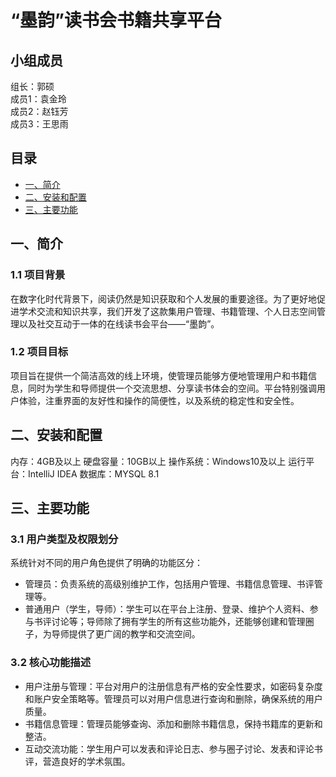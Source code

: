# “墨韵”读书会书籍共享平台

## 小组成员
组长：郭硕        
成员1：袁金玲         
成员2：赵钰芳         
成员3：王思雨         

## 目录

- [一、简介](#一简介)
- [二、安装和配置](#一安装和配置)
- [三、主要功能](#一使用说明)

## 一、简介
### 1.1 项目背景
在数字化时代背景下，阅读仍然是知识获取和个人发展的重要途径。为了更好地促进学术交流和知识共享，我们开发了这款集用户管理、书籍管理、个人日志空间管理以及社交互动于一体的在线读书会平台——“墨韵”。
### 1.2 项目目标
项目旨在提供一个简洁高效的线上环境，使管理员能够方便地管理用户和书籍信息，同时为学生和导师提供一个交流思想、分享读书体会的空间。平台特别强调用户体验，注重界面的友好性和操作的简便性，以及系统的稳定性和安全性。
## 二、安装和配置
内存：4GB及以上
硬盘容量：10GB以上
操作系统：Windows10及以上
运行平台：IntelliJ IDEA
数据库：MYSQL 8.1

## 三、主要功能
### 3.1 用户类型及权限划分
系统针对不同的用户角色提供了明确的功能区分：
- 管理员：负责系统的高级别维护工作，包括用户管理、书籍信息管理、书评管理等。
- 普通用户（学生，导师）：学生可以在平台上注册、登录、维护个人资料、参与书评讨论等；导师除了拥有学生的所有这些功能外，还能够创建和管理圈子，为导师提供了更广阔的教学和交流空间。
### 3.2 核心功能描述
- 用户注册与管理：平台对用户的注册信息有严格的安全性要求，如密码复杂度和账户安全策略等。管理员可以对用户信息进行查询和删除，确保系统的用户质量。
- 书籍信息管理：管理员能够查询、添加和删除书籍信息，保持书籍库的更新和整洁。
- 互动交流功能：学生用户可以发表和评论日志、参与圈子讨论、发表和评论书评，营造良好的学术氛围。
